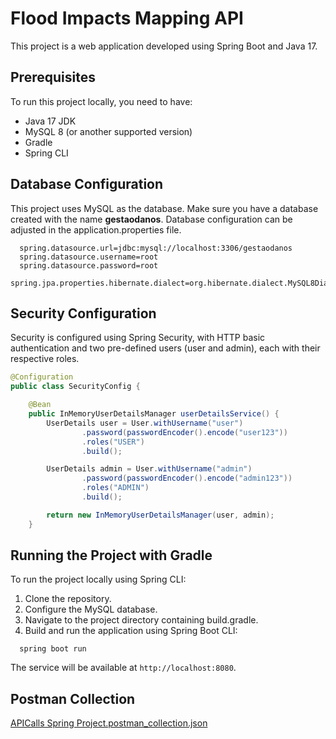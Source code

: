 # Flood Impacts Mapping API

This project is a web application developed using Spring Boot and Java 17.

## Prerequisites
To run this project locally, you need to have:

- Java 17 JDK
- MySQL 8 (or another supported version)
- Gradle
- Spring CLI

## Database Configuration

This project uses MySQL as the database. Make sure you have a database created with the name **gestaodanos**. Database configuration can be adjusted in the application.properties file.

```application.properties
  spring.datasource.url=jdbc:mysql://localhost:3306/gestaodanos
  spring.datasource.username=root
  spring.datasource.password=root
  spring.jpa.properties.hibernate.dialect=org.hibernate.dialect.MySQL8Dialect
```

## Security Configuration

Security is configured using Spring Security, with HTTP basic authentication and two pre-defined users (user and admin), each with their respective roles.

```java
@Configuration
public class SecurityConfig {

    @Bean
    public InMemoryUserDetailsManager userDetailsService() {
        UserDetails user = User.withUsername("user")
                .password(passwordEncoder().encode("user123"))
                .roles("USER")
                .build();

        UserDetails admin = User.withUsername("admin")
                .password(passwordEncoder().encode("admin123"))
                .roles("ADMIN")
                .build();

        return new InMemoryUserDetailsManager(user, admin);
    }
```

## Running the Project with Gradle

To run the project locally using Spring CLI:

1. Clone the repository.
2. Configure the MySQL database.
3. Navigate to the project directory containing build.gradle.
4. Build and run the application using Spring Boot CLI:

  ```
    spring boot run
  ```

The service will be available at `http://localhost:8080`.

## Postman Collection

[APICalls Spring Project.postman_collection.json](https://github.com/user-attachments/files/16241414/APICalls.Spring.Project.postman_collection.json)
